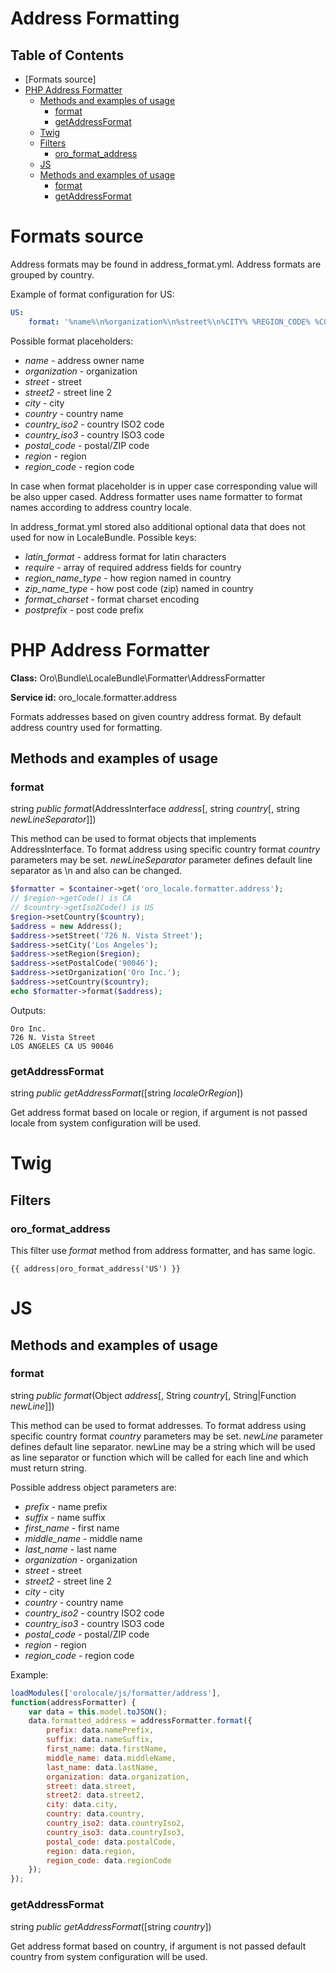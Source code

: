 Address Formatting
==================

Table of Contents
-----------------
 - [Formats source]
 - [PHP Address Formatter](#php-address-formatter)
    - [Methods and examples of usage](#methods-and-examples-of-usage)
      - [format](#format)
      - [getAddressFormat](#getAddressFormat)
   - [Twig](#twig)
    - [Filters](#filters)
      - [oro_format_address](#oro_format_address)
   - [JS](#js)
    - [Methods and examples of usage](#js_methods-and-examples-of-usage)
        - [format](#js_format)
        - [getAddressFormat](#js_getAddressFormat)

Formats source
================
Address formats may be found in address_format.yml. Address formats are grouped by country.

Example of format configuration for US:

```yaml
US:
    format: '%name%\n%organization%\n%street%\n%CITY% %REGION_CODE% %COUNTRY_ISO2% %postal_code%'
```

Possible format placeholders:

* *name* - address owner name
* *organization* - organization
* *street* - street
* *street2* - street line 2
* *city* - city
* *country* - country name
* *country_iso2* - country ISO2 code
* *country_iso3* - country ISO3 code
* *postal_code* - postal/ZIP code
* *region* - region
* *region_code* - region code

In case when format placeholder is in upper case corresponding value will be also upper cased.
Address formatter uses name formatter to format names according to address country locale.

In address_format.yml stored also additional optional data that does not used for now in LocaleBundle. Possible keys:

* *latin_format* - address format for latin characters
* *require* - array of required address fields for country
* *region_name_type* - how region named in country
* *zip_name_type* - how post code (zip) named in country
* *format_charset* - format charset encoding
* *postprefix* - post code prefix

PHP Address Formatter
====================

**Class:** Oro\Bundle\LocaleBundle\Formatter\AddressFormatter

**Service id:** oro_locale.formatter.address

Formats addresses based on given country address format. By default address country used for formatting.

Methods and examples of usage
-----------------------------

### format

string *public* *format*(AddressInterface *address*[, string *country*[, string *newLineSeparator*]])

This method can be used to format objects that implements AddressInterface.
To format address using specific country format *country* parameters may be set.
*newLineSeparator* parameter defines default line separator as \n and also can be changed.

```php
$formatter = $container->get('oro_locale.formatter.address');
// $region->getCode() is CA
// $country->getIso2Code() is US
$region->setCountry($country);
$address = new Address();
$address->setStreet('726 N. Vista Street');
$address->setCity('Los Angeles');
$address->setRegion($region);
$address->setPostalCode('90046');
$address->setOrganization('Oro Inc.');
$address->setCountry($country);
echo $formatter->format($address);
```

Outputs:

```
Oro Inc.
726 N. Vista Street
LOS ANGELES CA US 90046
```


### getAddressFormat

string *public* *getAddressFormat*([string *localeOrRegion*])

Get address format based on locale or region, if argument is not passed locale from system configuration will be used.

Twig
====

Filters
-------

### oro_format_address

This filter use *format* method from address formatter, and has same logic.

```
{{ address|oro_format_address('US') }}
```

JS
============

Methods and examples of usage
-----------------------------

### format

string *public* *format*(Object *address*[, String *country*[, String|Function *newLine*]])

This method can be used to format addresses.
To format address using specific country format *country* parameters may be set.
*newLine* parameter defines default line separator. newLine may be a string which will be used as line separator or
function which will be called for each line and which must return string.

Possible address object parameters are:
* *prefix* - name prefix
* *suffix* - name suffix
* *first_name* - first name
* *middle_name* - middle name
* *last_name* - last name
* *organization* - organization
* *street* - street
* *street2* - street line 2
* *city* - city
* *country* - country name
* *country_iso2* - country ISO2 code
* *country_iso3* - country ISO3 code
* *postal_code* - postal/ZIP code
* *region* - region
* *region_code* - region code

Example:

```javascript
loadModules(['orolocale/js/formatter/address'],
function(addressFormatter) {
    var data = this.model.toJSON();
    data.formatted_address = addressFormatter.format({
        prefix: data.namePrefix,
        suffix: data.nameSuffix,
        first_name: data.firstName,
        middle_name: data.middleName,
        last_name: data.lastName,
        organization: data.organization,
        street: data.street,
        street2: data.street2,
        city: data.city,
        country: data.country,
        country_iso2: data.countryIso2,
        country_iso3: data.countryIso3,
        postal_code: data.postalCode,
        region: data.region,
        region_code: data.regionCode
    });
});
```

### getAddressFormat

string *public* *getAddressFormat*([string *country*])

Get address format based on country, if argument is not passed default country from system configuration will be used.
